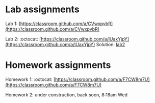 # Lab assignments

Lab 1: [https://classroom.github.com/a/CVwxpvbR](https://classroom.github.com/a/CVwxpvbR)

Lab 2: :octocat: [https://classroom.github.com/a/lUaxYjpY](https://classroom.github.com/a/lUaxYjpY) Solution: [lab2](https://github.com/TP1-HHU/lab2)

# Homework assignments

Homework 1: :octocat: [https://classroom.github.com/a/F7CW8m7U](https://classroom.github.com/a/F7CW8m7U)

Homework 2: under construction, back soon, 8:18am Wed
